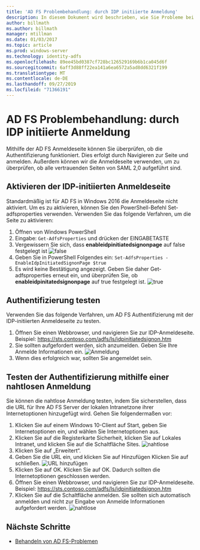 ```yaml
---
title: 'AD FS Problembehandlung: durch IDP initiierte Anmeldung'
description: In diesem Dokument wird beschrieben, wie Sie Probleme bei der AD FS Anmeldeseite beheben.
author: billmath
ms.author: billmath
manager: mtillman
ms.date: 01/03/2017
ms.topic: article
ms.prod: windows-server
ms.technology: identity-adfs
ms.openlocfilehash: 89ee45bd0387cf728bc126529169b6b1ca045d6f
ms.sourcegitcommit: 6aff3d88ff22ea141a6ea6572a5ad8dd6321f199
ms.translationtype: MT
ms.contentlocale: de-DE
ms.lasthandoff: 09/27/2019
ms.locfileid: "71366191"
---
```

# <a name="ad-fs-troubleshooting---idp-initiated-sign-on"></a>AD FS Problembehandlung: durch IDP initiierte Anmeldung
Mithilfe der AD FS Anmeldeseite können Sie überprüfen, ob die Authentifizierung funktioniert.  Dies erfolgt durch Navigieren zur Seite und anmelden.  Außerdem können wir die Anmeldeseite verwenden, um zu überprüfen, ob alle vertrauenden Seiten von SAML 2,0 aufgeführt sind.

## <a name="enable-the-idp-initiated-sign-on-page"></a>Aktivieren der IDP-initiierten Anmeldeseite
Standardmäßig ist für AD FS in Windows 2016 die Anmeldeseite nicht aktiviert.  Um es zu aktivieren, können Sie den PowerShell-Befehl Set-adfsproperties verwenden.  Verwenden Sie das folgende Verfahren, um die Seite zu aktivieren:

1.  Öffnen von Windows PowerShell
2.  Eingabe: `Get-AdfsProperties` und drücken der EINGABETASTE
3.  Vergewissern Sie sich, dass **enableidpinitiatedsignonpage** auf false festgelegt ist ![false](media/ad-fs-tshoot-initiatedsignon/idp2.png)
4.  Geben Sie in PowerShell Folgendes ein: `Set-AdfsProperties -EnableIdpInitiatedSignonPage $true`
5.  Es wird keine Bestätigung angezeigt. Geben Sie daher Get-adfsproperties erneut ein, und überprüfen Sie, ob **enableidpinitatedsignonpage** auf true festgelegt ist.
![true](media/ad-fs-tshoot-initiatedsignon/idp4.png)

## <a name="test-authentication"></a>Authentifizierung testen
Verwenden Sie das folgende Verfahren, um AD FS Authentifizierung mit der IDP-initiierten Anmeldeseite zu testen.

1.  Öffnen Sie einen Webbrowser, und navigieren Sie zur IDP-Anmeldeseite.  Beispiel: https://sts.contoso.com/adfs/ls/idpinitiatedsignon.htm
2.  Sie sollten aufgefordert werden, sich anzumelden.  Geben Sie Ihre Anmelde Informationen ein.
![Anmeldung](media/ad-fs-tshoot-initiatedsignon/idp5.png)
3.  Wenn dies erfolgreich war, sollten Sie angemeldet sein.


## <a name="test-authentication-using-a-seamless-logon-experience"></a>Testen der Authentifizierung mithilfe einer nahtlosen Anmeldung
Sie können die nahtlose Anmeldung testen, indem Sie sicherstellen, dass die URL für Ihre AD FS Server der lokalen Intranetzone ihrer Internetoptionen hinzugefügt wird.  Gehen Sie folgendermaßen vor:

1.  Klicken Sie auf einem Windows 10-Client auf Start, geben Sie Internetoptionen ein, und wählen Sie Internetoptionen aus.
2.   Klicken Sie auf die Registerkarte Sicherheit, klicken Sie auf Lokales Intranet, und klicken Sie auf die Schaltfläche Sites.
![nahtlose](media/ad-fs-tshoot-initiatedsignon/idp8.png)
1.  Klicken Sie auf „Erweitert“.
2.  Geben Sie die URL ein, und klicken Sie auf Hinzufügen  Klicken Sie auf schließen.
![URL hinzufügen](media/ad-fs-tshoot-initiatedsignon/idp9.png)
1.  Klicken Sie auf OK.  Klicken Sie auf OK.  Dadurch sollten die Internetoptionen geschlossen werden.
2.  Öffnen Sie einen Webbrowser, und navigieren Sie zur IDP-Anmeldeseite.  Beispiel: https://sts.contoso.com/adfs/ls/idpinitiatedsignon.htm
3.  Klicken Sie auf die Schaltfläche anmelden.  Sie sollten sich automatisch anmelden und nicht zur Eingabe von Anmelde Informationen aufgefordert werden.
![nahtlose](media/ad-fs-tshoot-initiatedsignon/idp6.png)

## <a name="next-steps"></a>Nächste Schritte

- [Behandeln von AD FS-Problemen](ad-fs-tshoot-overview.md)
